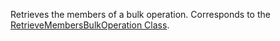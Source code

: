 Retrieves the members of a bulk operation. 
Corresponds to the [RetrieveMembersBulkOperation Class](https://msdn.microsoft.com/library/microsoft.crm.sdk.messages.retrievemembersbulkoperationrequest.aspx).
